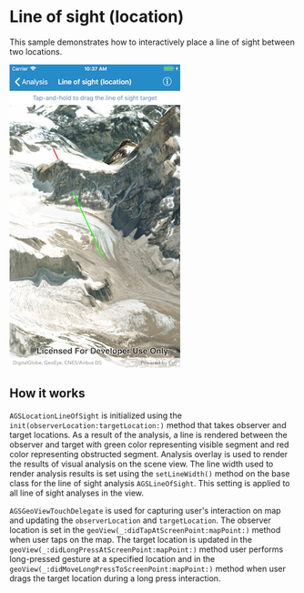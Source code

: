 # Line of sight (location)

This sample demonstrates how to interactively place a line of sight between two locations.

![](image1.png)

## How it works

`AGSLocationLineOfSight` is initialized using the `init(observerLocation:targetLocation:)` method that takes observer and target locations. As a result of the analysis, a line is rendered between the observer and target with green color representing visible segment and red color representing obstructed segment. Analysis overlay is used to render the results of visual analysis on the scene view. The line width used to render analysis results is set using the `setLineWidth()` method on the base class for the line of sight analysis `AGSLineOfSight`. This setting is applied to all line of sight analyses in the view.

`AGSGeoViewTouchDelegate` is used for capturing user's interaction on map and updating the `observerLocation` and `targetLocation`. The observer location is set in the `geoView(_:didTapAtScreenPoint:mapPoint:)` method when user taps on the map. The target location is updated in the `geoView(_:didLongPressAtScreenPoint:mapPoint:)` method user performs long-pressed gesture at a specified location and in the `geoView(_:didMoveLongPressToScreenPoint:mapPoint:)` method when user drags the target location during a long press interaction.
